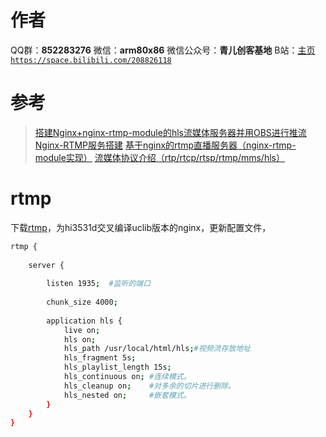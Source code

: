 ﻿# 作者
QQ群：**852283276**
微信：**arm80x86**
微信公众号：**青儿创客基地**
B站：[主页 `https://space.bilibili.com/208826118`](https://space.bilibili.com/208826118)

# 参考
> [搭建Nginx+nginx-rtmp-module的hls流媒体服务器并用OBS进行推流](https://blog.csdn.net/Ricardo18/article/details/89359623)
> [Nginx-RTMP服务搭建](https://www.jianshu.com/p/f4508c4e6a90?utm_campaign=haruki)
> [基于nginx的rtmp直播服务器（nginx-rtmp-module实现）](https://www.cnblogs.com/zhangmingda/p/12638985.html)
> [流媒体协议介绍（rtp/rtcp/rtsp/rtmp/mms/hls）](https://mp.weixin.qq.com/s/3Xi1vntJkEodKnmSFv9ncw)

# rtmp
下载[rtmp](https://github.com/arut/nginx-rtmp-module)，为hi3531d交叉编译uclib版本的nginx，更新配置文件，
```bash
rtmp {  
  
    server {  
  
        listen 1935;  #监听的端口
  
        chunk_size 4000;  
        
        application hls {
            live on;
            hls on;
            hls_path /usr/local/html/hls;#视频流存放地址
            hls_fragment 5s;
            hls_playlist_length 15s;
            hls_continuous on; #连续模式。
            hls_cleanup on;    #对多余的切片进行删除。
            hls_nested on;     #嵌套模式。
        }
    }  
}
```


